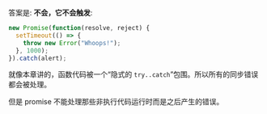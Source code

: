 答案是: **不会，它不会触发**:

```js run
new Promise(function(resolve, reject) {
  setTimeout(() => {
    throw new Error("Whoops!");
  }, 1000);
}).catch(alert);
```

就像本章讲的，函数代码被一个“隐式的 `try..catch`”包围。所以所有的同步错误都会被处理。

但是 promise 不能处理那些非执行代码运行时而是之后产生的错误。
